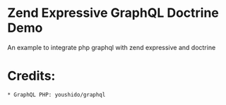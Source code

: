 # Zend Expressive GraphQL Doctrine Demo


An example to integrate php graphql with zend expressive and doctrine 

# Credits:
    * GraphQL PHP: youshido/graphql